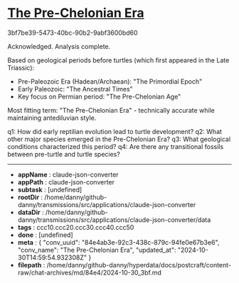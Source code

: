 # [The Pre-Chelonian Era](https://claude.ai/chat/84e4ab3e-92c3-438c-879c-94fe0e67b3e6)

3bf7be39-5473-40bc-90b2-9abf3600bd60

 Acknowledged. Analysis complete.

Based on geological periods before turtles (which first appeared in the Late Triassic):
- Pre-Paleozoic Era (Hadean/Archaean): "The Primordial Epoch"
- Early Paleozoic: "The Ancestral Times"
- Key focus on Permian period: "The Pre-Chelonian Age"

Most fitting term: "The Pre-Chelonian Era" - technically accurate while maintaining antediluvian style.

q1: How did early reptilian evolution lead to turtle development?
q2: What other major species emerged in the Pre-Chelonian Era?
q3: What geological conditions characterized this period?
q4: Are there any transitional fossils between pre-turtle and turtle species?

---

* **appName** : claude-json-converter
* **appPath** : claude-json-converter
* **subtask** : [undefined]
* **rootDir** : /home/danny/github-danny/transmissions/src/applications/claude-json-converter
* **dataDir** : /home/danny/github-danny/transmissions/src/applications/claude-json-converter/data
* **tags** : ccc10.ccc20.ccc30.ccc40.ccc50
* **done** : [undefined]
* **meta** : {
  "conv_uuid": "84e4ab3e-92c3-438c-879c-94fe0e67b3e6",
  "conv_name": "The Pre-Chelonian Era",
  "updated_at": "2024-10-30T14:59:54.932308Z"
}
* **filepath** : /home/danny/github-danny/hyperdata/docs/postcraft/content-raw/chat-archives/md/84e4/2024-10-30_3bf.md